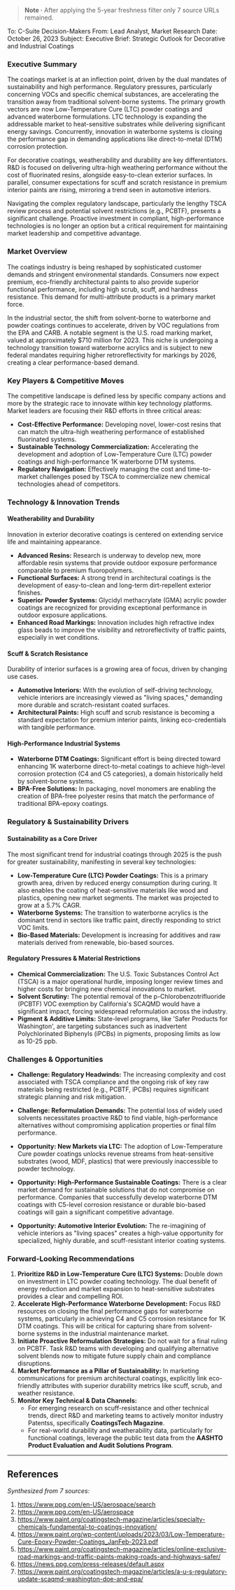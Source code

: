 > **Note ·**  After applying the 5-year freshness filter only 7 source URLs remained.

To: C-Suite Decision-Makers
From: Lead Analyst, Market Research
Date: October 26, 2023
Subject: Executive Brief: Strategic Outlook for Decorative and Industrial Coatings

### Executive Summary

The coatings market is at an inflection point, driven by the dual mandates of sustainability and high performance. Regulatory pressures, particularly concerning VOCs and specific chemical substances, are accelerating the transition away from traditional solvent-borne systems. The primary growth vectors are now Low-Temperature Cure (LTC) powder coatings and advanced waterborne formulations. LTC technology is expanding the addressable market to heat-sensitive substrates while delivering significant energy savings. Concurrently, innovation in waterborne systems is closing the performance gap in demanding applications like direct-to-metal (DTM) corrosion protection.

For decorative coatings, weatherability and durability are key differentiators. R&D is focused on delivering ultra-high weathering performance without the cost of fluorinated resins, alongside easy-to-clean exterior surfaces. In parallel, consumer expectations for scuff and scratch resistance in premium interior paints are rising, mirroring a trend seen in automotive interiors.

Navigating the complex regulatory landscape, particularly the lengthy TSCA review process and potential solvent restrictions (e.g., PCBTF), presents a significant challenge. Proactive investment in compliant, high-performance technologies is no longer an option but a critical requirement for maintaining market leadership and competitive advantage.

### Market Overview

The coatings industry is being reshaped by sophisticated customer demands and stringent environmental standards. Consumers now expect premium, eco-friendly architectural paints to also provide superior functional performance, including high scrub, scuff, and hardness resistance. This demand for multi-attribute products is a primary market force.

In the industrial sector, the shift from solvent-borne to waterborne and powder coatings continues to accelerate, driven by VOC regulations from the EPA and CARB. A notable segment is the U.S. road marking market, valued at approximately $710 million for 2023. This niche is undergoing a technology transition toward waterborne acrylics and is subject to new federal mandates requiring higher retroreflectivity for markings by 2026, creating a clear performance-based demand.

### Key Players & Competitive Moves

The competitive landscape is defined less by specific company actions and more by the strategic race to innovate within key technology platforms. Market leaders are focusing their R&D efforts in three critical areas:

*   **Cost-Effective Performance:** Developing novel, lower-cost resins that can match the ultra-high weathering performance of established fluorinated systems.
*   **Sustainable Technology Commercialization:** Accelerating the development and adoption of Low-Temperature Cure (LTC) powder coatings and high-performance 1K waterborne DTM systems.
*   **Regulatory Navigation:** Effectively managing the cost and time-to-market challenges posed by TSCA to commercialize new chemical technologies ahead of competitors.

### Technology & Innovation Trends

#### Weatherability and Durability
Innovation in exterior decorative coatings is centered on extending service life and maintaining appearance.
*   **Advanced Resins:** Research is underway to develop new, more affordable resin systems that provide outdoor exposure performance comparable to premium fluoropolymers.
*   **Functional Surfaces:** A strong trend in architectural coatings is the development of easy-to-clean and long-term dirt-repellent exterior finishes.
*   **Superior Powder Systems:** Glycidyl methacrylate (GMA) acrylic powder coatings are recognized for providing exceptional performance in outdoor exposure applications.
*   **Enhanced Road Markings:** Innovation includes high refractive index glass beads to improve the visibility and retroreflectivity of traffic paints, especially in wet conditions.

#### Scuff & Scratch Resistance
Durability of interior surfaces is a growing area of focus, driven by changing use cases.
*   **Automotive Interiors:** With the evolution of self-driving technology, vehicle interiors are increasingly viewed as "living spaces," demanding more durable and scratch-resistant coated surfaces.
*   **Architectural Paints:** High scuff and scrub resistance is becoming a standard expectation for premium interior paints, linking eco-credentials with tangible performance.

#### High-Performance Industrial Systems
*   **Waterborne DTM Coatings:** Significant effort is being directed toward enhancing 1K waterborne direct-to-metal coatings to achieve high-level corrosion protection (C4 and C5 categories), a domain historically held by solvent-borne systems.
*   **BPA-Free Solutions:** In packaging, novel monomers are enabling the creation of BPA-free polyester resins that match the performance of traditional BPA-epoxy coatings.

### Regulatory & Sustainability Drivers

#### Sustainability as a Core Driver
The most significant trend for industrial coatings through 2025 is the push for greater sustainability, manifesting in several key technologies:
*   **Low-Temperature Cure (LTC) Powder Coatings:** This is a primary growth area, driven by reduced energy consumption during curing. It also enables the coating of heat-sensitive materials like wood and plastics, opening new market segments. The market was projected to grow at a 5.7% CAGR.
*   **Waterborne Systems:** The transition to waterborne acrylics is the dominant trend in sectors like traffic paint, directly responding to strict VOC limits.
*   **Bio-Based Materials:** Development is increasing for additives and raw materials derived from renewable, bio-based sources.

#### Regulatory Pressures & Material Restrictions
*   **Chemical Commercialization:** The U.S. Toxic Substances Control Act (TSCA) is a major operational hurdle, imposing longer review times and higher costs for bringing new chemical innovations to market.
*   **Solvent Scrutiny:** The potential removal of the p-Chlorobenzotrifluoride (PCBTF) VOC exemption by California's SCAQMD would have a significant impact, forcing widespread reformulation across the industry.
*   **Pigment & Additive Limits:** State-level programs, like 'Safer Products for Washington', are targeting substances such as inadvertent Polychlorinated Biphenyls (iPCBs) in pigments, proposing limits as low as 10-25 ppb.

### Challenges & Opportunities

*   **Challenge: Regulatory Headwinds:** The increasing complexity and cost associated with TSCA compliance and the ongoing risk of key raw materials being restricted (e.g., PCBTF, iPCBs) requires significant strategic planning and risk mitigation.
*   **Challenge: Reformulation Demands:** The potential loss of widely used solvents necessitates proactive R&D to find viable, high-performance alternatives without compromising application properties or final film performance.

*   **Opportunity: New Markets via LTC:** The adoption of Low-Temperature Cure powder coatings unlocks revenue streams from heat-sensitive substrates (wood, MDF, plastics) that were previously inaccessible to powder technology.
*   **Opportunity: High-Performance Sustainable Coatings:** There is a clear market demand for sustainable solutions that do not compromise on performance. Companies that successfully develop waterborne DTM coatings with C5-level corrosion resistance or durable bio-based coatings will gain a significant competitive advantage.
*   **Opportunity: Automotive Interior Evolution:** The re-imagining of vehicle interiors as "living spaces" creates a high-value opportunity for specialized, highly durable, and scuff-resistant interior coating systems.

### Forward-Looking Recommendations

1.  **Prioritize R&D in Low-Temperature Cure (LTC) Systems:** Double down on investment in LTC powder coating technology. The dual benefit of energy reduction and market expansion to heat-sensitive substrates provides a clear and compelling ROI.
2.  **Accelerate High-Performance Waterborne Development:** Focus R&D resources on closing the final performance gaps for waterborne systems, particularly in achieving C4 and C5 corrosion resistance for 1K DTM coatings. This will be critical for capturing share from solvent-borne systems in the industrial maintenance market.
3.  **Initiate Proactive Reformulation Strategies:** Do not wait for a final ruling on PCBTF. Task R&D teams with developing and qualifying alternative solvent blends now to mitigate future supply chain and compliance disruptions.
4.  **Market Performance as a Pillar of Sustainability:** In marketing communications for premium architectural coatings, explicitly link eco-friendly attributes with superior durability metrics like scuff, scrub, and weather resistance.
5.  **Monitor Key Technical & Data Channels:**
    *   For emerging research on scuff-resistance and other technical trends, direct R&D and marketing teams to actively monitor industry Patentss, specifically **CoatingsTech Magazine**.
    *   For real-world durability and weatherability data, particularly for functional coatings, leverage the public test data from the **AASHTO Product Evaluation and Audit Solutions Program**.

---

## References

*Synthesized from 7 sources:*

1. https://www.ppg.com/en-US/aerospace/search
2. https://www.ppg.com/en-US/aerospace
3. https://www.paint.org/coatingstech-magazine/articles/specialty-chemicals-fundamental-to-coatings-innovation/
4. https://www.paint.org/wp-content/uploads/2023/03/Low-Temperature-Cure-Epoxy-Powder-Coatings_JanFeb-2023.pdf
5. https://www.paint.org/coatingstech-magazine/articles/online-exclusive-road-markings-and-traffic-paints-making-roads-and-highways-safer/
6. https://news.ppg.com/press-releases/default.aspx
7. https://www.paint.org/coatingstech-magazine/articles/a-u-s-regulatory-update-scaqmd-washington-doe-and-epa/
